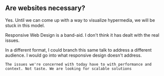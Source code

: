 ##  Are websites necessary?

Yes. Until we can come up with a way to visualize hypermedia, we will be stuck in this model.

Responsive Web Design is a band-aid. I don't think it has dealt with the real issues.

<aside class="notes">
    In a different format, I could branch this same talk to address a different audience. I would go into what responsive design doesn't address.

    The issues we're concerned with today have to with performance and context. Not taste. We are looking for scalable solutions
</aside>
